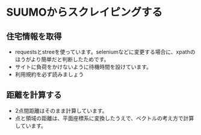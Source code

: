 # SUUMOからスクレイピングする
## 住宅情報を取得
- requestsとstreeを使っています。seleniumなどに変更する場合に、xpathのほうがより簡単だと判断したためです。
- サイトに負荷をかけないように待機時間を設けています。
- 利用規約を必ず読みましょう

## 距離を計算する
- 2点間距離はそのまま計算しています。
- 点と領域の距離は、平面座標系に変換したうえで、ベクトルの考え方で計算しています。